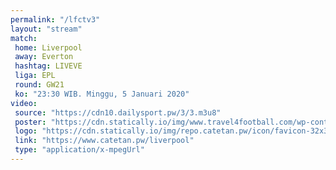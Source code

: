 ```yaml
---
permalink: "/lfctv3"
layout: "stream"
match:
 home: Liverpool
 away: Everton
 hashtag: LIVEVE
 liga: EPL
 round: GW21
 ko: "23:30 WIB. Minggu, 5 Januari 2020"
video:
 source: "https://cdn10.dailysport.pw/3/3.m3u8"
 poster: "https://cdn.statically.io/img/www.travel4football.com/wp-content/uploads/sites/2/2019/09/Skjermbilde-2019-09-06-kl.-10.59.08.png?w=720&format=webp"
 logo: "https://cdn.statically.io/img/repo.catetan.pw/icon/favicon-32x32.png"
 link: "https://www.catetan.pw/liverpool"
 type: "application/x-mpegUrl"
---
```


